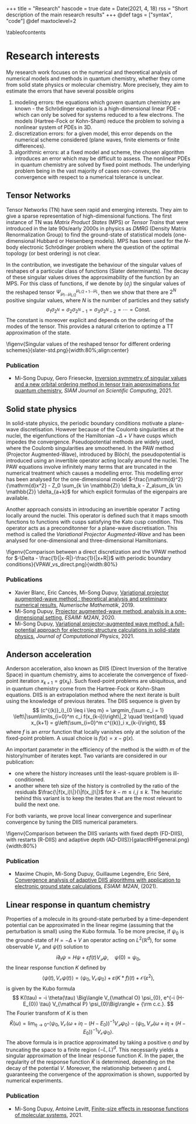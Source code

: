 +++
title = "Research"
hascode = true
date = Date(2021, 4, 18)
rss = "Short description of the main research results"
+++
@def tags = ["syntax", "code"]
@def maxtoclevel=2


\tableofcontents

# Research interests 

My research work focuses on the numerical and theoretical analysis of numerical models and methods in quantum chemistry, whether they come from solid state physics or molecular chemistry. More precisely, they aim to estimate the errors that have several possible origins
1. modeling errors: the equations which govern quantum chemistry are known - the Schrödinger equation is a high-dimensional linear PDE - which can only be solved for systems reduced to a few electrons. The models (Hartree-Fock or Kohn-Sham) reduce the problem to solving a nonlinear system of PDEs in 3D.
1. discretization errors: for a given model, this error depends on the numerical scheme considered (plane waves, finite elements or finite differences).
1. algorithmic errors: at a fixed model and scheme, the chosen algorithm introduces an error which may be difficult to assess. The nonlinear PDEs in quantum chemistry are solved by fixed point methods. The underlying problem being in the vast majority of cases non-convex, the convergence with respect to a numerical tolerance is unclear.

## Tensor Networks

Tensor Networks (TN) have seen rapid and emerging interests. They aim to give a sparse representation of high-dimensional functions. The first instance of TN was _Matrix Product States_ (MPS) or _Tensor Trains_ that were introduced in the late 90s/early 2000s in physics as _DMRG_ (Density Matrix Renormalization Group) to find the ground-state of statistical models (one-dimensional Hubbard or Heisenberg models). MPS has been used for the $N$-body electronic Schrödinger problem where the question of the optimal topology (or best ordering) is not clear. 

In the contribution, we investigate the behaviour of the singular values of reshapes of a particular class of functions (Slater determinants). The decay of these singular values drives the approximability of the function by an MPS. For this class of functions, if we denote by $(\sigma_j)$ the singular values of the reshaped tensor $\Psi_{\mu_1 \dots \mu_{L/2}}^{\mu_{L/2+1}\dots \mu_L}$, then we show that there are $2^N$ positive singular values, where $N$ is the number of particles and they satisfy
$$
\sigma_1 \sigma_{2^N} = \sigma_2 \sigma_{2^N-1} = \sigma_3 \sigma_{2^N-2} = \cdots = \mathrm{Const}.
$$
The constant is moreover explicit and depends on the ordering of the modes of the tensor. This provides a natural criterion to optimze a TT approximation of the state. 

\figenv{Singular values of the reshaped tensor for different ordering schemes}{slater-std.png}{width:80%;align:center}

### Publication

* Mi-Song Dupuy, Gero Friesecke, [Inversion symmetry of singular values and a new orbital ordering method in tensor train approximations for quantum chemistry](https://epubs.siam.org/doi/10.1137/20M1320122), _SIAM Journal on Scientific Computing_, 2021.


## Solid state physics

In solid-state physics, the periodic boundary conditions motivate a plane-wave discretisation. However because of the Coulomb singularities at the nuclei, the eigenfunctions of the Hamiltonian $-\Delta + V$ have cusps which impedes the convergence. Pseudopotential methods are widely used, where the Coulomb singularities are smoothened. In the PAW method (Projector Augmented-Wave), introduced by Blöchl, the pseudopotential is introduced using an invertible operator acting locally around the nuclei. The PAW equations involve infinitely many terms that are truncated in the numerical treatment which causes a modelling error. This modelling error has been analysed for the one-dimensional model $-\frac{\mathrm{d}^2}{\mathrm{d}x^2} - Z_0 \sum_{k \in \mathbb{Z}} \delta_k - Z_a\sum_{k \in \mathbb{Z}} \delta_{a+k}$ for which explicit formulas of the eigenpairs are available.

Another approach consists in introducing an invertible operator $T$ acting locally around the nuclei. This operator is defined such that it maps smooth functions to functions with cusps satisfying the Kato cusp condition. This operator acts as a preconditonner for a plane-wave discretisation. This method is called the _Variational Projector Augmented-Wave_ and has been analysed for one-dimensional and three-dimensional Hamiltonians.

\figenv{Comparison between a direct discretization and the VPAW method for $-\Delta - \frac{1}{|x-R|}-\frac{1}{|x+R|}$ with periodic boundary conditions}{VPAW_vs_direct.png}{width:80%}

### Publications

* Xavier Blanc, Eric Cancès, Mi-Song Dupuy, [Variational projector augmented-wave method : theoretical analysis and preliminary numerical results](https://link.springer.com/article/10.1007/s00211-019-01082-2), _Numerische Mathematik_, 2019.
* Mi-Song Dupuy, [Projector augmented-wave method: analysis in a one-dimensional setting](https://doi.org/10.1051/m2an/2019017), _ESAIM: M2AN_, 2020.
* Mi-Song Dupuy, [Variational projector-augmented wave method: a full-potential approach for electronic structure calculations in solid-state physics](https://arxiv.org/abs/2002.00512), _Journal of Computational Physics_, 2021.



## Anderson acceleration

Anderson acceleration, also known as DIIS (Direct Inversion of the Iterative Space) in quantum chemistry, aims to accelerate the convergence of fixed-point iteration $x_{k+1} = g(x_k)$. Such fixed-point problems are ubiquitous, and in quantum chemistry come from the Hartree-Fock or Kohn-Sham equations. DIIS is an extrapolation method where the next iterate is built using the knowledge of previous iterates. The DIIS sequence is given by
$$
  (c^{(k)}_i)_{0 \leq i \leq m}  =  \argmin_{\sum c_i = 1} \left\|\sum\limits_{i=0}^m c_i f(x_{k-i})\right\|_2 \quad \text{and} \quad 
  x_{k+1} = g\left(\sum_{i=0}^m c^{(k)}_i x_{k-i}\right),
$$
where $f$ is an _error_ function that locally vanishes only at the solution of the fixed-point problem. A usual choice is $f(x) = x-g(x)$. 

An important parameter in the efficiency of the method is the width $m$ of the history/number of iterates kept. Two variants are considered in our publication:
* one where the history increases until the least-square problem is ill-conditioned. 
* another where teh size of the history is controlled by the ratio of the residuals $\frac{\|f(x_i)\|}{\|f(x_j)\|}$ for $k-m\leq i,j \leq k$. The heuristic behind this variant is to keep the iterates that are the most relevant to build the next one.

For both variants, we prove local linear convergence and superlinear convergence by tuning the DIIS numerical parameters.

\figenv{Comparison between the DIIS variants with fixed depth (FD-DIIS), with restarts (R-DIIS) and adaptive depth (AD-DIIS)}{galactRHFgeneral.png}{width:80%}

### Publication

* Maxime Chupin, Mi-Song Dupuy, Guillaume Legendre, Eric Séré, [Convergence analysis of adaptive DIIS algorithms with application to electronic ground state calculations](https://hal.archives-ouvertes.fr/hal-02492983/document), _ESIAM: M2AN_, (2021).

## Linear response in quantum chemistry

Properties of a molecule in its ground-state perturbed by a time-dependent potential can be approximated in the linear regime (assuming that the perturbation is small) using the Kubo formula. To be more precise, if $\psi_0$ is the ground-state of $H = -\Delta + V$ an operator acting on $L^2(\mathbb{R}^d)$, for some observable $V_\mathcal{O}$ and $\psi(t)$ solution to 
$$
    i\partial_{t} \psi = H \psi + \varepsilon f(t) V_{\mathcal P} \psi , \quad \psi(0) = \psi_{0},
$$
the linear response function $K$ defined by
$$
    \langle  \psi(t), V_{\mathcal O} \psi(t) \rangle = \Big\langle \psi_{0}, V_{\mathcal O}  \psi_{0}\Big\rangle + \varepsilon (K \ast f)(t) + \mathcal{O}(\varepsilon^2),
$$
is given by the Kubo formula
$$
  K(\tau) = -i \theta(\tau) \Big\langle V_{\mathcal O} \psi_{0},  e^{-i (H-E_{0}) \tau} V_{\mathcal P} \psi_{0}\Big\rangle + {\rm c.c.}.
$$
The Fourier transform of $K$ is then
$$
  \widehat K(\omega) = \lim_{\eta \to 0^{+}} \Big\langle \psi_{0}, V_{\mathcal O} \Big(\omega +i\eta - (H-E_0)\Big)^{-1} V_{\mathcal P} \psi_{0}\Big\rangle - \Big\langle \psi_{0},V_{\mathcal P} \Big(\omega +i\eta + (H-E_0)\Big)^{-1} V_{\mathcal O} \psi_{0}\Big\rangle.
$$
The above formula is in practice approximated by taking a positive $\eta$  _and_ by truncating the space to a finite region $(-L,L)^d$. This necessarily yields a singular approximation of the linear response function $\widehat{K}$. In the paper, the regularity of the response function $\widehat{K}$ is determined, depending on the decay of the potential $V$. Moreover, the relationship between $\eta$ and $L$ guaranteeing the convergence of the approximation is shown, supported by numerical experiments.

### Publication

* Mi-Song Dupuy, Antoine Levitt, [Finite-size effects in response functions of molecular systems](https://hal.archives-ouvertes.fr/hal-03145143), 2021.
